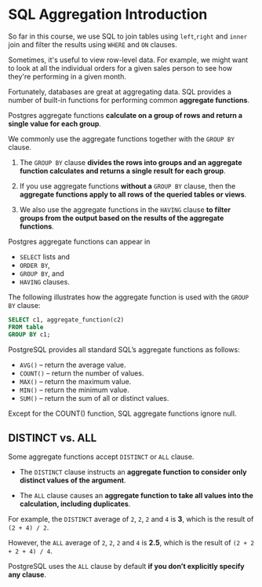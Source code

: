 # SQL Aggregation Introduction

So far in this course, we use SQL to join tables using `left`,`right` and `inner` join and filter the results using `WHERE` and `ON` clauses.

Sometimes, it's useful to view row-level data. For example, we might want to look at all the individual orders for a given sales person to see how they're performing in a given month.

Fortunately, databases are great at aggregating data. SQL provides a number of built-in functions for performing common **aggregate functions**.

Postgres aggregate functions **calculate on a group of rows and return a single value for each group**.

We commonly use the aggregate functions together with the `GROUP BY` clause.

1. The `GROUP BY` clause **divides the rows into groups and an aggregate function calculates and returns a single result for each group**.

2. If you use aggregate functions **without a** `GROUP BY` clause, then the **aggregate functions apply to all rows of the queried tables or views**.

3. We also use the aggregate functions in the `HAVING` clause **to filter groups from the output based on the results of the aggregate functions**.

Postgres aggregate functions can appear in
- `SELECT` lists and
- `ORDER BY`,
- `GROUP BY`, and
- `HAVING` clauses.

The following illustrates how the aggregate function is used with the `GROUP BY` clause:

```SQL
SELECT c1, aggregate_function(c2)
FROM table
GROUP BY c1;
```

PostgreSQL provides all standard SQL’s aggregate functions as follows:

- `AVG()` – return the average value.
- `COUNT()` – return the number of values.
- `MAX()` – return the maximum value.
- `MIN()` – return the minimum value.
- `SUM()` – return the sum of all or distinct values.

Except for the COUNT() function, SQL aggregate functions ignore null.

## DISTINCT vs. ALL

Some aggregate functions accept `DISTINCT` or `ALL` clause.

- The `DISTINCT` clause instructs an **aggregate function to consider only distinct values of the argument**.

- The `ALL` clause causes an **aggregate function to take all values into the calculation, including duplicates**.

For example, the `DISTINCT` average of `2`, `2`, `2` and `4` is **3**, which is the result of `(2 + 4) / 2`.

However, the `ALL` average of `2`, `2`, `2` and `4` is **2.5**, which is the result of `(2 + 2 + 2 + 4) / 4`.

PostgreSQL uses the `ALL` clause by default **if you don’t explicitly specify any clause**.
